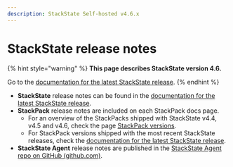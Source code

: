```yaml
---
description: StackState Self-hosted v4.6.x
---
```


# StackState release notes

{% hint style="warning" %}
**This page describes StackState version 4.6.**

Go to the [documentation for the latest StackState release](https://docs.stackstate.com/setup/upgrade-stackstate/sts-release-notes).
{% endhint %}

* **StackState** release notes can be found in the [documentation for the latest StackState release](https://docs.stackstate.com/setup/upgrade-stackstate/sts-release-notes).
* **StackPack** release notes are included on each StackPack docs page. 
  * For an overview of the StackPacks shipped with StackState v4.4, v4.5 and v4.6, check the page [StackPack versions](stackpack-versions.md). 
  * For StackPack versions shipped with the most recent StackState releases, check the [documentation for the latest StackState release](https://docs.stackstate.com/setup/stackpack-versions.md).
* **StackState Agent** release notes are published in the [StackState Agent repo on GitHub \(github.com\)](https://github.com/StackVista/stackstate-agent/blob/master/stackstate-changelog.md).

